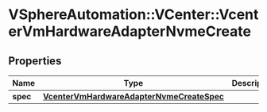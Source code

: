 # VSphereAutomation::VCenter::VcenterVmHardwareAdapterNvmeCreate

## Properties
Name | Type | Description | Notes
------------ | ------------- | ------------- | -------------
**spec** | [**VcenterVmHardwareAdapterNvmeCreateSpec**](VcenterVmHardwareAdapterNvmeCreateSpec.md) |  | 


